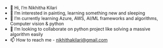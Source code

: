- 👋 Hi, I’m Nikhitha Kilari
- 👀 I’m interested in painting, learning something new and sleeping
- 🌱 I’m currently learning Azure, AWS, AI/ML frameworks and algorithms, Computer vision & python
- 💞️ I’m looking to collaborate on python project like solving a massive algorithm easily
- 📫 How to reach me - nikhithakilari@gmail.com


